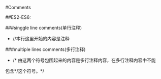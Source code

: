 #Comments 

##ES2-ES6: 

###singgle line comments(单行注释) 
* //本行这里开始的内容是注释 

###multiple lines comments(多行注释) 
* /*  由这两个符号包围起来的内容是多行注释内容，在多行注释内容中不能 

包含*/这个符号。*/ 
